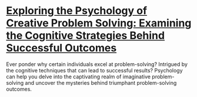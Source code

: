 
# [Exploring the Psychology of Creative Problem Solving: Examining the Cognitive Strategies Behind Successful Outcomes](https://www.mindhaste.com/t/problem-solving/exploring-the-psychology-of-creative-problem-solving-examining-the-cognitive-strategies-behind-successful-outcomes-400)

Ever ponder why certain individuals excel at problem-solving? Intrigued by the cognitive techniques that can lead to successful results? Psychology can help you delve into the captivating realm of imaginative problem-solving and uncover the mysteries behind triumphant problem-solving outcomes.
    